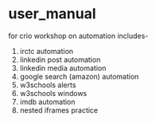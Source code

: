 ﻿# user_manual
for crio workshop on automation
includes-
1. irctc automation
2. linkedin post automation
3. linkedin media automation
4. google search (amazon) automation
5. w3schools alerts
6. w3schools windows
7. imdb automation
8. nested iframes practice
